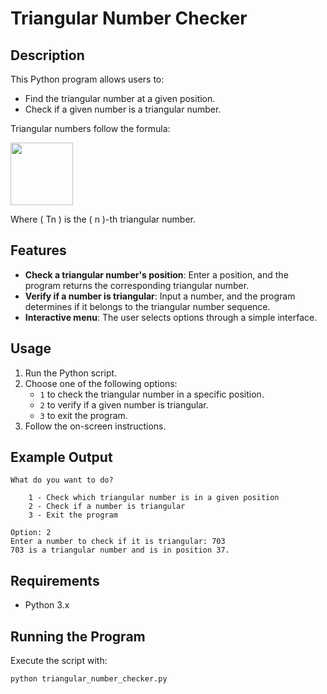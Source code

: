# Triangular Number Checker

## Description
This Python program allows users to:
- Find the triangular number at a given position.
- Check if a given number is a triangular number.

Triangular numbers follow the formula:
<p align="left">
<img src="https://github.com/user-attachments/assets/104b6b08-a655-4170-a318-3afe878a7dbd" alt="" width="100">
</p>

Where \( Tn \) is the \( n \)-th triangular number.

## Features
- **Check a triangular number's position**: Enter a position, and the program returns the corresponding triangular number.
- **Verify if a number is triangular**: Input a number, and the program determines if it belongs to the triangular number sequence.
- **Interactive menu**: The user selects options through a simple interface.

## Usage
1. Run the Python script.
2. Choose one of the following options:
   - `1` to check the triangular number in a specific position.
   - `2` to verify if a given number is triangular.
   - `3` to exit the program.
3. Follow the on-screen instructions.

## Example Output
```
What do you want to do?

    1 - Check which triangular number is in a given position
    2 - Check if a number is triangular
    3 - Exit the program

Option: 2
Enter a number to check if it is triangular: 703
703 is a triangular number and is in position 37.
```

## Requirements
- Python 3.x

## Running the Program
Execute the script with:
```sh
python triangular_number_checker.py
```
